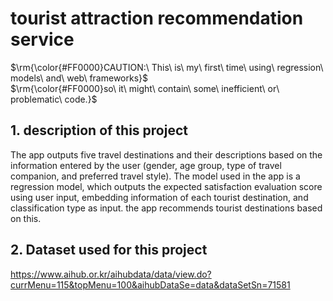 # tourist attraction recommendation service
$\rm{\color{#FF0000}CAUTION:\ This\ is\ my\ first\ time\ using\ regression\ models\ and\ web\ frameworks}$ <br>
$\rm{\color{#FF0000}so\ it\ might\ contain\ some\ inefficient\ or\ problematic\ code.}$

## 1. description of this project
The app outputs five travel destinations and their descriptions based on the information entered by the user (gender, age group, type of travel companion, and preferred travel style). 
The model used in the app is a regression model, which outputs the expected satisfaction evaluation score using user input, embedding information of each tourist destination, and classification type as input. 
the app recommends tourist destinations based on this.

## 2. Dataset used for this project
<https://www.aihub.or.kr/aihubdata/data/view.do?currMenu=115&topMenu=100&aihubDataSe=data&dataSetSn=71581>
